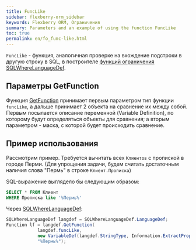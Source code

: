 ```yaml
---
title: FuncLike
sidebar: flexberry-orm_sidebar
keywords: Flexberry ORM, Ограничения
summary: Parameters and an example of using the function FuncLike
toc: true
permalink: en/fo_func-like.html
---
```


`FuncLike` - функция, аналогичная проверке на вхождение подстроки в другую строку в SQL, в построителе [функций ограничения](fo_limit-function.html) [SQLWhereLanguageDef](fo_function-list.html).

## Параметры GetFunction

Функция [GetFunction](fo_function-list.html) принимает первым параметром тип функции `funcLike`, а дальше принимает 2 объекта на сравнение их между собой. Первым посылается описание переменной (Variable Definition), по которому будут определяться объекты для сравнения; а вторым параметром - маска, с которой будет происходить сравнение.

## Пример использования

Рассмотрим пример. Требуется вычитать всех `Клиентов` с пропиской в городе Перми. (Для упрощения задачи, будем считать достаточным наличия слова "Пермь" в строке `Клиент.Прописка`)

SQL-выражение выглядело бы следующим образом:

```sql
SELECT * FROM Клиент 
WHERE Прописка like '%Пермь%'
```

Через [SQLWhereLanguageDef](fo_function-list.html):

```csharp   
SQLWhereLanguageDef langdef = SQLWhereLanguageDef.LanguageDef;
Function lf = langdef.GetFunction(
			langdef.funcLike,
			new VariableDef(langdef.StringType, Information.ExtractPropertyPath<Клиент>(x => x.Прописка)), 
			"%Пермь%");
```
